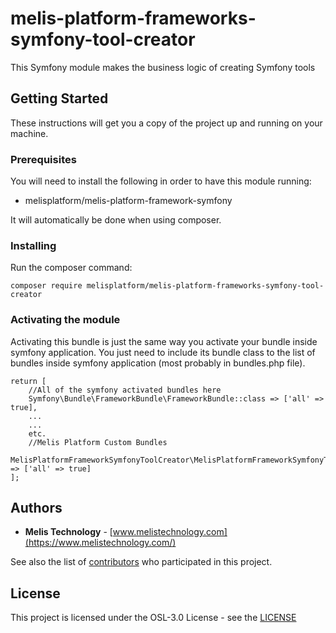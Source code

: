 # melis-platform-frameworks-symfony-tool-creator
This Symfony module makes the business logic of creating Symfony tools

## Getting Started
These instructions will get you a copy of the project up and running on your machine.

### Prerequisites
You will need to install the following in order to have this module running:
* melisplatform/melis-platform-framework-symfony

It will automatically be done when using composer.

### Installing
Run the composer command:

```
composer require melisplatform/melis-platform-frameworks-symfony-tool-creator
```

### Activating the module
Activating this bundle is just the same way you activate your bundle inside symfony application. You just need to include its bundle class to the list of bundles inside symfony application (most probably in bundles.php file).

```
return [
    //All of the symfony activated bundles here
    Symfony\Bundle\FrameworkBundle\FrameworkBundle::class => ['all' => true],
    ...
    ...
    etc.
    //Melis Platform Custom Bundles
    MelisPlatformFrameworkSymfonyToolCreator\MelisPlatformFrameworkSymfonyToolCreatorBundle::class => ['all' => true]
];
```
## Authors

* **Melis Technology** - [www.melistechnology.com](https://www.melistechnology.com/)

See also the list of [contributors](https://github.com/melisplatform/melis-platform-framework-symfony/contributors) who participated in this project.


## License

This project is licensed under the OSL-3.0 License - see the [LICENSE](LICENSE)
